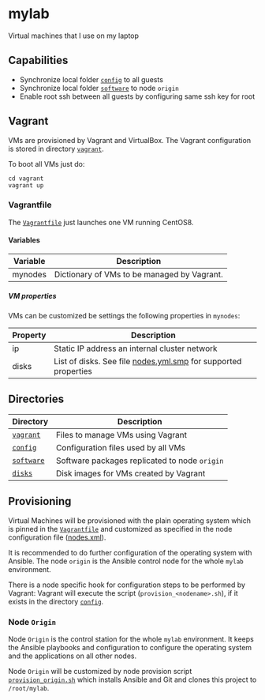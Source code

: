 # mylab
Virtual machines that I use on my laptop


## Capabilities

* Synchronize local folder [`config`](config) to all guests
* Synchronize local folder [`software`](software) to node `origin`
* Enable root ssh between all guests by configuring same ssh key for root


## Vagrant

VMs are provisioned by Vagrant and VirtualBox.
The Vagrant configuration is stored in directory [`vagrant`](vagrant).

To boot all VMs just do:
```
cd vagrant
vagrant up
```

### Vagrantfile

The [`Vagrantfile`](vagrant/Vagrantfile) just launches one VM running CentOS8.

#### Variables

| Variable | Description |
|----------|-------------|
| mynodes  | Dictionary of VMs to be managed by Vagrant. |

##### VM properties

VMs can be customized be settings the following properties in `mynodes`:

| Property | Description |
|----------|-------------|
| ip       | Static IP address an internal cluster network |
| disks    | List of disks. See file [nodes.yml.smp](config/nodes.yml.smp) for supported properties |  


## Directories

| Directory | Description |
|-----------|-------------|
| [`vagrant`](vagrant) | Files to manage VMs using Vagrant |
| [`config`](config)   | Configuration files used by all VMs |
| [`software`](software)   | Software packages replicated to node `origin` |
| [`disks`](disks)     | Disk images for VMs created by Vagrant |


## Provisioning

Virtual Machines will be provisioned with the plain operating system which is
pinned in the [`Vagrantfile`](vagrant/Vagrantfile) and customized as specified
in the node configuration file ([nodes.xml](config/nodes.xml.smp)).

It is recommended to do further configuration of the operating system with
Ansible.
The node `origin` is the Ansible control node for the whole `mylab`
environment.

There is a node specific hook for configuration steps to be performed by
Vagrant:
Vagrant will execute the script (`provision_<nodename>.sh`), if it exists in
the directory [`config`](config).


### Node `Origin`

Node `Origin` is the control station for the whole `mylab` environment.
It keeps the Ansible playbooks and configuration to configure the operating
system and the applications on all other nodes.

Node `Origin` will be customized by node provision script
[`provision_origin.sh`](config/provision_origin.sh) which installs Ansible
and Git and clones this project to `/root/mylab`.
